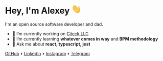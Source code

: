 <h1 align="left">Hey, I'm Alexey <img src="https://github.com/shlaikov/shlaikov.github.io/blob/master/images/hey.gif?raw=true" width="32"></h1>

I'm an open source software developer and dad.

- 🔭 I’m currently working on [Citeck LLC](https://github.com/Citeck)
- 🌱 I’m currently learning **whatever comes in way** and **BPM methodology**
- 💬 Ask me about **react, typescript, jest**

[GitHub](https://github.com/shlaikov) • [LinkedIn](https://www.linkedin.com/in/alexey-shlaikov/) • [Instagram](https://instagram.com/alexey_shlaikov) • [Telegram](https://t.me/alexey_shlaikov)
